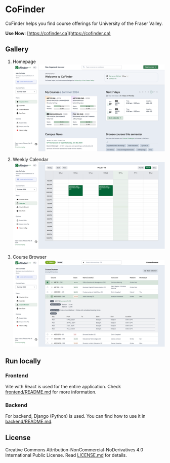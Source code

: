 # CoFinder

CoFinder helps you find course offerings for University of the Fraser Valley.

**Use Now**: [https://cofinder.ca](https://cofinder.ca)

## Gallery

1. Homepage
   ![CoFinder Home](press/homepage.png)

2. Weekly Calendar
   ![CoFinder Calendar](press/calendar.png)

3. Course Browser
   ![CoFinder Course Browser](press/course_browser.png)

## Run locally

### Frontend

Vite with React is used for the entire application. Check [frontend/README.md](frontend/README.md) for more information.

### Backend

For backend, Django (Python) is used. You can find how to use it in [backend/README.md](backend/README.md).

## License

Creative Commons Attribution-NonCommercial-NoDerivatives 4.0 International Public License. Read [LICENSE.md](LICENSE.md) for details.
